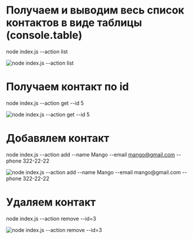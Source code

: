 # Получаем и выводим весь список контактов в виде таблицы (console.table)

node index.js --action list

![node index.js --action list](http://joxi.ru/DrlYxV3HGDJOPm "node index.js --action list")

# Получаем контакт по id

node index.js --action get --id 5

![node index.js --action get --id 5](http://joxi.ru/v29Mbl8CRJOw82 "node index.js --action get --id 5")

# Добавялем контакт

node index.js --action add --name Mango --email mango@gmail.com --phone 322-22-22

![node index.js --action add --name Mango --email mango@gmail.com --phone 322-22-22](http://joxi.ru/EA480vxCvYK5PA "node index.js --action add --name Mango --email mango@gmail.com --phone 322-22-22")

# Удаляем контакт

node index.js --action remove --id=3

![node index.js --action remove --id=3](http://joxi.ru/L211gbOuzBWNN2 "node index.js --action remove --id=3")
